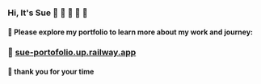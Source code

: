 
###     Hi, It's Sue 👋 🫡 💪 🌱 💪
#### 🌱 Please explore my portfolio to learn more about my work and journey: 
###  💪 [sue-portofolio.up.railway.app](https://sue-portofolio.up.railway.app)
#### 🙏 thank you for your time 
